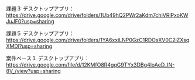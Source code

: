 課題３
デスクトップアプリ：https://drive.google.com/drive/folders/1Ub49hQ2PWr2aKdm7chiVRlPxoKWJuJF0?usp=sharing

課題５
デスクトップアプリ：https://drive.google.com/drive/folders/1YA6xxiLNP0GzC1RDOsXV0C2iZXsqXMDl?usp=sharing

案件ベース１
デスクトップアプリ：https://drive.google.com/file/d/12KMfO8R4gqG9TYx3DBg4loAeD_IN-8V_/view?usp=sharing
